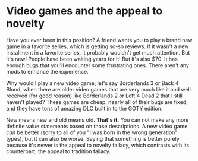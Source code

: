 # Video games and the appeal to novelty

Have you ever been in this position? A friend wants you to play a brand new
game in a favorite series, which is getting so-so reviews. If it wasn't a new
installment in a favorite series, it probably wouldn't get much attention. But
it's new! People have been waiting years for it! But it's also $70. It has
enough bugs that you'll encounter some frustrating ones. There aren't any mods
to enhance the experience.

Why would I play a new video game, let's say Borderlands 3 or Back 4 Blood,
when there are older video games that are very much like it and well received
(for good reason) like Borderlands 2 or Left 4 Dead 2 that I still haven't
played? These games are cheap, nearly all of their bugs are fixed, and they
have tons of amazing DLC built in to the GOTY edition.

New means new and old means old. **That's it.** You can not make any more definite
value statements based on those descriptions. A new video game *can* be better
(sorry to all of you "I was born in the wrong generation" types), but it can
also be worse. Saying that something is better purely because it's newer is the
appeal to novelty fallacy, which contrasts with its counterpart, the appeal to
tradition fallacy.

